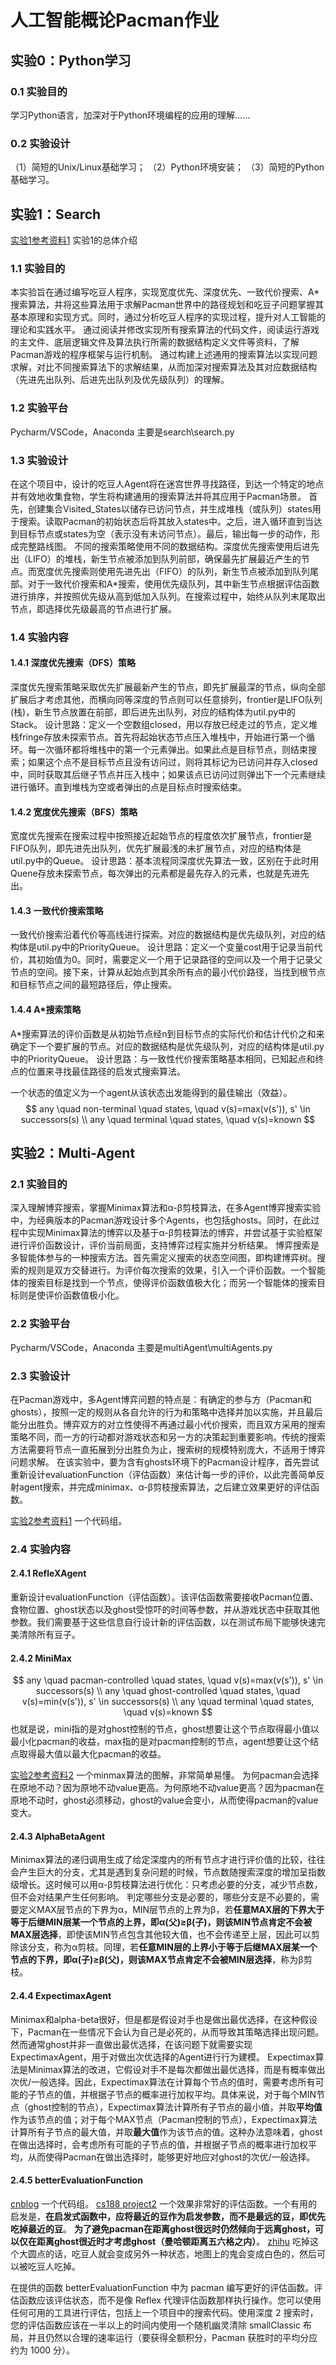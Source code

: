 # 人工智能概论Pacman作业

## 实验0：Python学习

### 0.1  实验目的

学习Python语言，加深对于Python环境编程的应用的理解……

### 0.2  实验设计

（1）简短的Unix/Linux基础学习；
（2）Python环境安装；
（3）简短的Python基础学习。

## 实验1：Search

[实验1参考资料1](https://blog.csdn.net/weixin_42062229/article/details/94637972)
实验1的总体介绍

### 1.1  实验目的

本实验旨在通过编写吃豆人程序，实现宽度优先、深度优先、一致代价搜索、A*搜索算法，并将这些算法用于求解Pacman世界中的路径规划和吃豆子问题掌握其基本原理和实现方式。同时，通过分析吃豆人程序的实现过程，提升对人工智能的理论和实践水平。
通过阅读并修改实现所有搜索算法的代码文件，阅读运行游戏的主文件、底层逻辑文件及算法执行所需的数据结构定义文件等资料，了解Pacman游戏的程序框架与运行机制。
通过构建上述通用的搜索算法以实现问题求解，对比不同搜索算法下的求解结果，从而加深对搜索算法及其对应数据结构（先进先出队列、后进先出队列及优先级队列）的理解。

### 1.2  实验平台

Pycharm/VSCode，Anaconda
主要是search\search.py

### 1.3  实验设计

在这个项目中，设计的吃豆人Agent将在迷宫世界寻找路径，到达一个特定的地点并有效地收集食物，学生将构建通用的搜索算法并将其应用于Pacman场景。
首先，创建集合Visited_States以储存已访问节点，并生成堆栈（或队列）states用于搜索。读取Pacman的初始状态后将其放入states中。之后，进入循环直到当达到目标节点或states为空（表示没有未访问节点）。最后，输出每一步的动作，形成完整路线图。
不同的搜索策略使用不同的数据结构。深度优先搜索使用后进先出（LIFO）的堆栈，新生节点被添加到队列前部，确保最先扩展最近产生的节点。而宽度优先搜索则使用先进先出（FIFO）的队列，新生节点被添加到队列尾部。对于一致代价搜索和A*搜索，使用优先级队列，其中新生节点根据评估函数进行排序，并按照优先级从高到低加入队列。在搜索过程中，始终从队列末尾取出节点，即选择优先级最高的节点进行扩展。

### 1.4  实验内容

#### 1.4.1  深度优先搜索（DFS）策略

深度优先搜索策略采取优先扩展最新产生的节点，即先扩展最深的节点，纵向全部扩展后才考虑其他，而横向同等深度的节点则可以任意排列，frontier是LIFO队列(栈)，新生节点放置在前部，即后进先出队列，对应的结构体为util.py中的Stack。
设计思路：定义一个空数组closed，用以存放已经走过的节点，定义堆栈fringe存放未探索节点。首先将起始状态节点压入堆栈中，开始进行第一个循环。每一次循环都将堆栈中的第一个元素弹出。如果此点是目标节点，则结束搜索；如果这个点不是目标节点且没有访问过，则将其标记为已访问并存入closed中，同时获取其后继子节点并压入栈中；如果该点已访问过则弹出下一个元素继续进行循环。直到堆栈为空或者弹出的点是目标点时搜索结束。

#### 1.4.2  宽度优先搜索（BFS）策略

宽度优先搜索在搜索过程中按照接近起始节点的程度依次扩展节点，frontier是FIFO队列，即先进先出队列，优先扩展最浅的未扩展节点，对应的结构体是util.py中的Queue。
设计思路：基本流程同深度优先算法一致，区别在于此时用Quene存放未探索节点，每次弹出的元素都是最先存入的元素，也就是先进先出。

#### 1.4.3  一致代价搜索策略

一致代价搜索沿着代价等高线进行探索。对应的数据结构是优先级队列，对应的结构体是util.py中的PriorityQueue。
设计思路：定义一个变量cost用于记录当前代价，其初始值为0。同时，需要定义一个用于记录路径的空间以及一个用于记录父节点的空间。接下来，计算从起始点到其余所有点的最小代价路径，当找到根节点和目标节点之间的最短路径后，停止搜索。

#### 1.4.4  A*搜索策略

A*搜索算法的评价函数是从初始节点经n到目标节点的实际代价和估计代价之和来确定下一个要扩展的节点。对应的数据结构是优先级队列，对应的结构体是util.py中的PriorityQueue。
设计思路：与一致性代价搜索策略基本相同，已知起点和终点的位置来寻找最佳路径的启发式搜索算法。

一个状态的值定义为一个agent从该状态出发能得到的最佳输出（效益）。
$$ any \quad non-terminal \quad states, \quad v(s)=max(v(s')), s' \in successors(s) \\
any \quad terminal \quad states, \quad v(s)=known $$

## 实验2：Multi-Agent

### 2.1  实验目的

深入理解博弈搜索，掌握Minimax算法和α-β剪枝算法，在多Agent博弈搜索实验中，为经典版本的Pacman游戏设计多个Agents，也包括ghosts。同时，在此过程中实现Minimax算法的博弈以及基于α-β剪枝算法的博弈，并尝试基于实验框架进行评价函数设计，评价当前局面，支持博弈过程实施并分析结果。
博弈搜索是多智能体参与的一种搜索方法。首先需定义搜索的状态空间图，即构建博弈树。搜索的规则是双方交替进行。为评价每次搜索的效果，引入一个评价函数。一个智能体的搜索目标是找到一个节点，使得评价函数值极大化；而另一个智能体的搜索目标则是使评价函数值极小化。

### 2.2  实验平台

Pycharm/VSCode，Anaconda
主要是multiAgent\multiAgents.py

### 2.3  实验设计

在Pacman游戏中，多Agent博弈问题的特点是：有确定的参与方（Pacman和ghosts），按照一定的规则从各自允许的行为和策略中选择并加以实施，并且最后能分出胜负。博弈双方的对立性使得不再通过最小代价搜索，而且双方采用的搜索策略不同，而一方的行动都对游戏状态和另一方的决策起到重要影响。传统的搜索方法需要将节点一直拓展到分出胜负为止，搜索树的规模特别庞大，不适用于博弈问题求解。
在该实验中，要为含有ghosts环境下的Pacman设计程序，首先尝试重新设计evaluationFunction（评估函数）来估计每一步的评价，以此完善简单反射agent搜索，并完成minimax、α-β剪枝搜索算法，之后建立效果更好的评估函数。

[实验2参考资料1](https://blog.csdn.net/weixin_45942927/article/details/120315999)
一个代码组。

### 2.4  实验内容

#### 2.4.1  RefleXAgent

重新设计evaluationFunction（评估函数）。该评估函数需要接收Pacman位置、食物位置、ghost状态以及ghost受惊吓的时间等参数，并从游戏状态中获取其他参数。我们需要基于这些信息自行设计新的评估函数，以在测试布局下能够快速完美清除所有豆子。

#### 2.4.2 MiniMax

$$ any \quad pacman-controlled \quad states, \quad v(s)=max(v(s')), s' \in successors(s) \\
any \quad ghost-controlled \quad states, \quad v(s)=min(v(s')), s' \in successors(s) \\
any \quad terminal \quad states, \quad v(s)=known $$
也就是说，mini指的是对ghost控制的节点，ghost想要让这个节点取得最小值以最小化pacman的收益，max指的是对pacman控制的节点，agent想要让这个结点取得最大值以最大化pacman的收益。

[实验2参考资料2](https://blog.csdn.net/weixin_42165981/article/details/103263211)
一个minmax算法的图解，非常简单易懂。
为何pacman会选择在原地不动？因为原地不动value更高。为何原地不动value更高？因为pacman在原地不动时，ghost必须移动，ghost的value会变小，从而使得pacman的value变大。

#### 2.4.3  AlphaBetaAgent

Minimax算法的递归调用生成了给定深度内的所有节点才进行评价值的比较，往往会产生巨大的分支，尤其是遇到复杂问题的时候，节点数随搜索深度的增加呈指数级增长。这时候可以用α-β剪枝算法进行优化：只考虑必要的分支，减少节点数，但不会对结果产生任何影响。
判定哪些分支是必要的，哪些分支是不必要的，需要定义MAX层节点的下界为α，MIN层节点的上界为β，若**任意MAX层的下界大于等于后继MIN层某一个节点的上界，即α(父)≥β(子)，则该MIN节点肯定不会被MAX层选择**，即使该MIN节点包含其他较大值，也不会传递至上层，因此可以剪除该分支，称为α剪枝。同理，若**任意MIN层的上界小于等于后继MAX层某一个节点的下界，即α(子)≥β(父)，则该MAX节点肯定不会被MIN层选择**，称为β剪枝。

#### 2.4.4 ExpectimaxAgent

Minimax和alpha-beta很好，但是都是假设对手也是做出最优选择，在这种假设下，Pacman在一些情况下会认为自己是必死的，从而导致其策略选择出现问题。然而通常ghost并非一直做出最优选择，在该问题下就需要实现ExpectimaxAgent，用于对做出次优选择的Agent进行行为建模。
Expectimax算法是Minimax算法的改进，它假设对手不是每次都做出最优选择，而是有概率做出次优/一般选择。因此，Expectimax算法在计算每个节点的值时，需要考虑所有可能的子节点的值，并根据子节点的概率进行加权平均。具体来说，对于每个MIN节点（ghost控制的节点），Expectimax算法计算所有子节点的最小值，并取**平均值**作为该节点的值；对于每个MAX节点（Pacman控制的节点），Expectimax算法计算所有子节点的最大值，并取**最大值**作为该节点的值。这种办法意味着，ghost在做出选择时，会考虑所有可能的子节点的值，并根据子节点的概率进行加权平均，从而使得Pacman在做出选择时，能够更好地应对ghost的次优/一般选择。

#### 2.4.5 betterEvaluationFunction

[cnblog](https://www.cnblogs.com/lqblala/p/15302959.html)
一个代码组。
[cs188 project2](https://www.misaka-9982.com/2022/12/16/CS188-Proj-2/)
一个效果非常好的评估函数。一个有用的启发是，**在启发式函数中，应将最近的豆作为启发参数，而不是最远的豆，即优先吃掉最近的豆**。
**为了避免pacman在距离ghost很远时仍然倾向于远离ghost，可以仅在距离ghost很近时才考虑ghost（曼哈顿距离五六格之内）**。
[zhihu](https://zhuanlan.zhihu.com/p/106197121)
吃掉这个大圆点的话，吃豆人就会变成另外一种状态，地图上的鬼会变成白色的，然后可以被吃豆人吃掉。

在提供的函数 betterEvaluationFunction 中为 pacman 编写更好的评估函数。评估函数应该评估状态，而不是像 Reflex 代理评估函数那样执行操作。您可以使用任何可用的工具进行评估，包括上一个项目中的搜索代码。使用深度 2 搜索时，您的评估函数应该在一半以上的时间内使用一个随机幽灵清除 smallClassic 布局，并且仍然以合理的速率运行（要获得全额积分，Pacman 获胜时的平均分应约为 1000 分）。